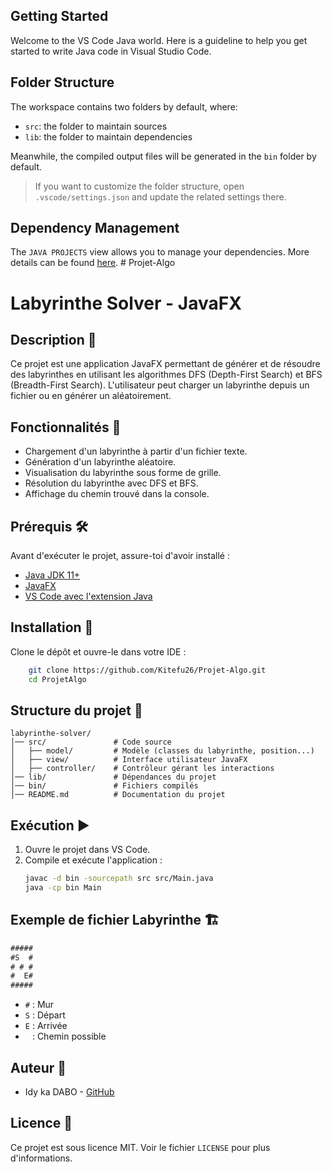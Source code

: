 ## Getting Started

Welcome to the VS Code Java world. Here is a guideline to help you get started to write Java code in Visual Studio Code.

## Folder Structure

The workspace contains two folders by default, where:

- `src`: the folder to maintain sources
- `lib`: the folder to maintain dependencies

Meanwhile, the compiled output files will be generated in the `bin` folder by default.

> If you want to customize the folder structure, open `.vscode/settings.json` and update the related settings there.

## Dependency Management

The `JAVA PROJECTS` view allows you to manage your dependencies. More details can be found [here](https://github.com/microsoft/vscode-java-dependency#manage-dependencies).
#   P r o j e t - A l g o 
 
 
# Labyrinthe Solver - JavaFX

## Description 📌
Ce projet est une application JavaFX permettant de générer et de résoudre des labyrinthes en utilisant les algorithmes DFS (Depth-First Search) et BFS (Breadth-First Search). L'utilisateur peut charger un labyrinthe depuis un fichier ou en générer un aléatoirement.

## Fonctionnalités 🚀
- Chargement d'un labyrinthe à partir d'un fichier texte.
- Génération d'un labyrinthe aléatoire.
- Visualisation du labyrinthe sous forme de grille.
- Résolution du labyrinthe avec DFS et BFS.
- Affichage du chemin trouvé dans la console.

## Prérequis 🛠
Avant d'exécuter le projet, assure-toi d'avoir installé :

- [Java JDK 11+](https://www.oracle.com/java/technologies/javase-jdk11-downloads.html)
- [JavaFX](https://openjfx.io/)
- [VS Code avec l'extension Java](https://code.visualstudio.com/docs/languages/java)

## Installation 🔧
Clone le dépôt et ouvre-le dans votre IDE :
```sh
    git clone https://github.com/Kitefu26/Projet-Algo.git
    cd ProjetAlgo
```

## Structure du projet 📂
```
labyrinthe-solver/
│── src/               # Code source
│   ├── model/         # Modèle (classes du labyrinthe, position...)
│   ├── view/          # Interface utilisateur JavaFX
│   ├── controller/    # Contrôleur gérant les interactions
│── lib/               # Dépendances du projet
│── bin/               # Fichiers compilés
│── README.md          # Documentation du projet
```

## Exécution ▶️
1. Ouvre le projet dans VS Code.
2. Compile et exécute l'application :
   ```sh
   javac -d bin -sourcepath src src/Main.java
   java -cp bin Main
   ```

## Exemple de fichier Labyrinthe 🏗
```txt
#####
#S  #
# # #
#  E#
#####
```

- `#` : Mur
- `S` : Départ
- `E` : Arrivée
- ` ` : Chemin possible

## Auteur 👤
- Idy ka DABO - [GitHub](https://github.com/Kitefu26)

## Licence 📜
Ce projet est sous licence MIT. Voir le fichier `LICENSE` pour plus d'informations.
